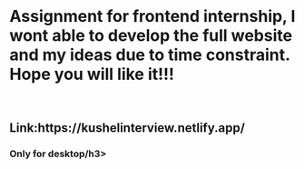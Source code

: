 
<br/>
<h1>Assignment for frontend internship, I wont able to develop the full website and my ideas due to time constraint. Hope you will like it!!!</h1>
<br/>
<h2>Link:https://kushelinterview.netlify.app/</h2>
<h3>Only for desktop/h3>
